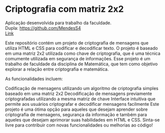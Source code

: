 # Criptografia com matriz 2x2
Aplicação desenvolvida para trabalho da faculdade. <br>
Dupla: https://github.com/MendesS4 <br>
<a href="https://criptografia-unisenai.netlify.app/">Link<a>

Este repositório contém um projeto de criptografia de mensagens que utiliza HTML e CSS para codificar e decodificar texto. O projeto é baseado em uma matriz 2x2 utilizada como chave de criptografia, que é uma técnica comumente utilizada em segurança de informações. Esse projeto é um trabalho de faculdade da disciplina de Matemática, que tem como objetivo explorar a relação entre criptografia e matemática.

As funcionalidades incluem:

Codificação de mensagens utilizando um algoritmo de criptografia simples baseado em uma matriz 2x2
Decodificação de mensagens previamente criptografadas utilizando a mesma matriz de chave
Interface intuitiva que permite aos usuários criptografar e decodificar mensagens facilmente
Este projeto é uma ótima opção para aqueles que desejam aprender sobre criptografia de mensagens, segurança da informação e também para aqueles que desejam aprimorar suas habilidades em HTML e CSS. Sinta-se livre para contribuir com novas funcionalidades ou melhorias ao código!
